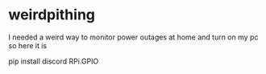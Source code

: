 # weirdpithing
I needed a weird way to monitor power outages at home and turn on my pc so here it is

pip install discord RPi.GPIO
